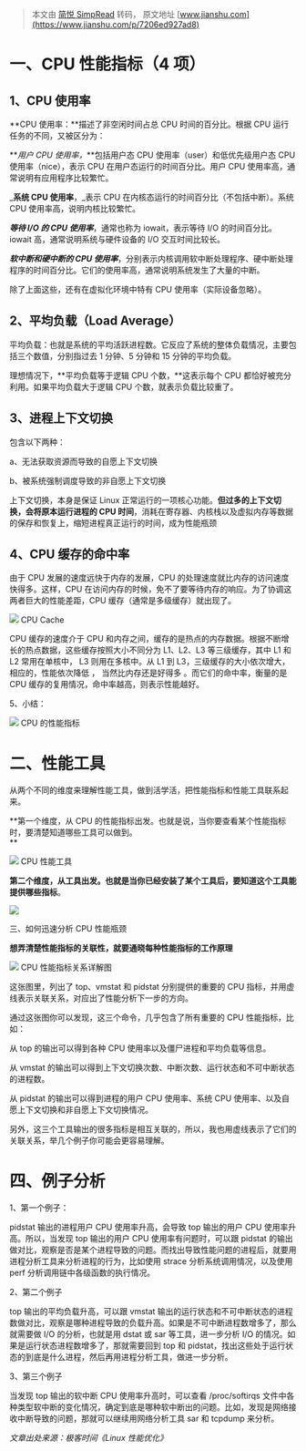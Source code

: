 > 本文由 [简悦 SimpRead](http://ksria.com/simpread/) 转码， 原文地址 [www.jianshu.com](https://www.jianshu.com/p/7206ed927ad8)

一、CPU 性能指标（4 项）
===============

**1、CPU 使用率**
-------------

**CPU 使用率：**描述了非空闲时间占总 CPU 时间的百分比。根据 CPU 运行任务的不同，又被区分为：

**_用户 CPU 使用率，_**包括用户态 CPU 使用率（user）和低优先级用户态 CPU 使用率（nice），表示 CPU 在用户态运行的时间百分比。用户 CPU 使用率高，通常说明有应用程序比较繁忙。

_**系统 CPU 使用率**，_表示 CPU 在内核态运行的时间百分比（不包括中断）。系统 CPU 使用率高，说明内核比较繁忙。

**_等待 I/O 的 CPU 使用率_**，通常也称为 iowait，表示等待 I/O 的时间百分比。iowait 高，通常说明系统与硬件设备的 I/O 交互时间比较长。

**_软中断和硬中断的 CPU 使用率_**，分别表示内核调用软中断处理程序、硬中断处理程序的时间百分比。它们的使用率高，通常说明系统发生了大量的中断。

除了上面这些，还有在虚拟化环境中特有 CPU 使用率（实际设备忽略）。

2、**平均负载（Load Average）**
------------------------

平均负载：也就是系统的平均活跃进程数。它反应了系统的整体负载情况，主要包括三个数值，分别指过去 1 分钟、5 分钟和 15 分钟的平均负载。

理想情况下，**平均负载等于逻辑 CPU 个数，**这表示每个 CPU 都恰好被充分利用。如果平均负载大于逻辑 CPU 个数，就表示负载比较重了。

3、**进程上下文切换**
-------------

包含以下两种：

a、无法获取资源而导致的自愿上下文切换

b、被系统强制调度导致的非自愿上下文切换

上下文切换，本身是保证 Linux 正常运行的一项核心功能。**但过多的上下文切换，会将原本运行进程的 CPU 时间**，消耗在寄存器、内核栈以及虚拟内存等数据的保存和恢复上，缩短进程真正运行的时间，成为性能瓶颈

4、**CPU 缓存的命中率**
----------------

由于 CPU 发展的速度远快于内存的发展，CPU 的处理速度就比内存的访问速度快得多。这样，CPU 在访问内存的时候，免不了要等待内存的响应。为了协调这两者巨大的性能差距，CPU 缓存（通常是多级缓存）就出现了。

![](http://upload-images.jianshu.io/upload_images/15852353-a92691f5bcbffebd.png) CPU Cache 

CPU 缓存的速度介于 CPU 和内存之间，缓存的是热点的内存数据。根据不断增长的热点数据，这些缓存按照大小不同分为 L1、L2、L3 等三级缓存，其中 L1 和 L2 常用在单核中， L3 则用在多核中。从 L1 到 L3，三级缓存的大小依次增大，相应的，性能依次降低 ， 当然比内存还是好得多 。而它们的命中率，衡量的是 CPU 缓存的复用情况，命中率越高，则表示性能越好。

5、小结：

![](http://upload-images.jianshu.io/upload_images/15852353-f0b9eb60964dfc6c.png) CPU 的性能指标

**二、性能工具**
==========

从两个不同的维度来理解性能工具，做到活学活，把性能指标和性能工具联系起来。

**第一个维度，从 CPU 的性能指标出发。也就是说，当你要查看某个性能指标时，要清楚知道哪些工具可以做到。  
**

![](http://upload-images.jianshu.io/upload_images/15852353-20c1ac72fffc31a1.png) CPU 性能工具

**第二个维度，从工具出发。也就是当你已经安装了某个工具后，要知道这个工具能提供哪些指标**。

![](http://upload-images.jianshu.io/upload_images/15852353-6fce5a1fa00dd4f3.png)

三、如何迅速分析 CPU 性能瓶颈

**想弄清楚性能指标的关联性，就要通晓每种性能指标的工作原理**

![](http://upload-images.jianshu.io/upload_images/15852353-15977563adb51908.png) CPU 性能指标关系详解图

这张图里，列出了 top、vmstat 和 pidstat 分别提供的重要的 CPU 指标，并用虚线表示关联关系，对应出了性能分析下一步的方向。

通过这张图你可以发现，这三个命令，几乎包含了所有重要的 CPU 性能指标，比如：

从 top 的输出可以得到各种 CPU 使用率以及僵尸进程和平均负载等信息。

从 vmstat 的输出可以得到上下文切换次数、中断次数、运行状态和不可中断状态的进程数。

从 pidstat 的输出可以得到进程的用户 CPU 使用率、系统 CPU 使用率、以及自愿上下文切换和非自愿上下文切换情况。

另外，这三个工具输出的很多指标是相互关联的，所以，我也用虚线表示了它们的关联关系，举几个例子你可能会更容易理解。

四、例子分析
======

1、第一个例子：

pidstat 输出的进程用户 CPU 使用率升高，会导致 top 输出的用户 CPU 使用率升高。所以，当发现 top 输出的用户 CPU 使用率有问题时，可以跟 pidstat 的输出做对比，观察是否是某个进程导致的问题。而找出导致性能问题的进程后，就要用进程分析工具来分析进程的行为，比如使用 strace 分析系统调用情况，以及使用 perf 分析调用链中各级函数的执行情况。

2、第二个例子

top 输出的平均负载升高，可以跟 vmstat 输出的运行状态和不可中断状态的进程数做对比，观察是哪种进程导致的负载升高。如果是不可中断进程数增多了，那么就需要做 I/O 的分析，也就是用 dstat 或 sar 等工具，进一步分析 I/O 的情况。如果是运行状态进程数增多了，那就需要回到 top 和 pidstat，找出这些处于运行状态的到底是什么进程，然后再用进程分析工具，做进一步分析。

3、第三个例子

当发现 top 输出的软中断 CPU 使用率升高时，可以查看 /proc/softirqs 文件中各种类型软中断的变化情况，确定到底是哪种软中断出的问题。比如，发现是网络接收中断导致的问题，那就可以继续用网络分析工具 sar 和 tcpdump 来分析。

_文章出处来源：极客时间《Linux 性能优化》_